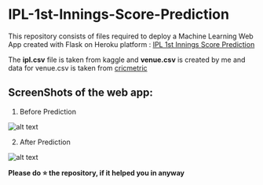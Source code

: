 # IPL-1st-Innings-Score-Prediction

This repository consists of files required to deploy a Machine Learning Web App created with Flask on Heroku platform : [IPL 1st Innings Score Prediction](https://ipl-1st-innings-scorepredictor.herokuapp.com)

The **ipl.csv** file is taken from kaggle and **venue.csv** is created by me and data for venue.csv is taken from [cricmetric](http://www.cricmetric.com)


## ScreenShots of the web app:

1. Before Prediction

![alt text](https://github.com/mvram123/IPL-1st-Innings-Score-Prediction-/blob/main/readme_resources/before_prediction.png)

2. After Prediction

![alt text](https://github.com/mvram123/IPL-1st-Innings-Score-Prediction-/blob/main/readme_resources/after_prediction.png)

**Please do ⭐ the repository, if it helped you in anyway**
